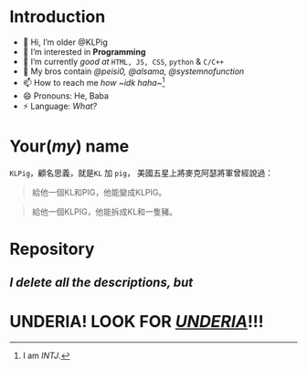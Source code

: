 # Introduction
- 👋 Hi, I’m older @KLPig
- 👀 I’m interested in **Programming**
- 🌱 I’m currently *good at* `HTML, JS, CSS`, `python` & `C/C++`
- 💞️ My bros contain *@peisi0, @alsama, @systemnofunction*
- 📫 How to reach me *how ~idk haha~*[^WHY]
- 😄 Pronouns: He, Baba
- ⚡ Language: *What?*
# Your(*my*) name
`KLPig`，顧名思義，就是`KL` 加 `pig`，
美國五星上將麥克阿瑟將軍曾經說過：
> 給他一個KL和PIG，他能變成KLPIG。

> 給他一個KLPIG，他能拆成KL和一隻豬。
# Repository
## *I delete all the descriptions, but*
# UNDERIA! LOOK FOR *[UNDERIA](https://github.com/KLpig/underia)*!!!


[^WHY]: I am *INTJ*.
<!---
KLPig/KLPig is a ✨ special ✨ repository because its `README.md` (this file) appears on your GitHub profile.
You can click the Preview link to take a look at your changes.
--->
